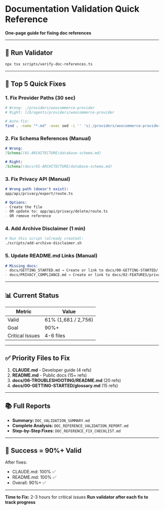 # Documentation Validation Quick Reference

**One-page guide for fixing doc references**

---

## 🚨 Run Validator

```bash
npx tsx scripts/verify-doc-references.ts
```

---

## 🔧 Top 5 Quick Fixes

### 1. Fix Provider Paths (30 sec)
```bash
# Wrong: ./providers/woocommerce-provider
# Right: lib/agents/providers/woocommerce-provider

# Auto-fix:
find . -name "*.md" -exec sed -i '' 's|./providers/woocommerce-provider|lib/agents/providers/woocommerce-provider|g' {} +
```

### 2. Fix Schema References (Manual)
```markdown
# Wrong:
[Schema](01-ARCHITECTURE/database-schema.md)

# Right:
[Schema](docs/01-ARCHITECTURE/database-schema.md)
```

### 3. Fix Privacy API (Manual)
```markdown
# Wrong path (doesn't exist):
app/api/privacy/export/route.ts

# Options:
- Create the file
- OR update to: app/api/privacy/delete/route.ts
- OR remove reference
```

### 4. Add Archive Disclaimer (1 min)
```bash
# Run this script (already created):
./scripts/add-archive-disclaimer.sh
```

### 5. Update README.md Links (Manual)
```markdown
# Missing docs:
- docs/GETTING_STARTED.md → Create or link to docs/00-GETTING-STARTED/
- docs/PRIVACY_COMPLIANCE.md → Create or link to docs/02-FEATURES/privacy-compliance/
```

---

## 📊 Current Status

| Metric | Value |
|--------|-------|
| Valid | 61% (1,681 / 2,756) |
| Goal | 90%+ |
| Critical Issues | 4-6 files |

---

## ✅ Priority Files to Fix

1. **CLAUDE.md** - Developer guide (4 refs)
2. **README.md** - Public docs (15+ refs)
3. **docs/06-TROUBLESHOOTING/README.md** (20 refs)
4. **docs/00-GETTING-STARTED/glossary.md** (15 refs)

---

## 📚 Full Reports

- **Summary:** `DOC_VALIDATION_SUMMARY.md`
- **Complete Analysis:** `DOC_REFERENCE_VALIDATION_REPORT.md`
- **Step-by-Step Fixes:** `DOC_REFERENCE_FIX_CHECKLIST.md`

---

## 🎯 Success = 90%+ Valid

After fixes:
- CLAUDE.md: 100% ✅
- README.md: 100% ✅
- Overall: 90%+ ✅

---

**Time to Fix:** 2-3 hours for critical issues
**Run validator after each fix to track progress**
